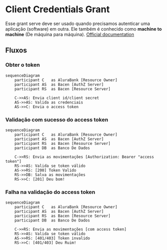 # Client Credentials Grant

Esse grant serve deve ser usado quando precisamos autenticar uma aplicação (software) em outra.
Ele também é conhecido como **machine to machine** (De máquina para máquina).
[Official documentation](https://oauth.net/2/grant-types/client-credentials/)

## Fluxos

### Obter o token

```mermaid
sequenceDiagram
    participant C   as AluraBank [Resource Owner]
    participant AS  as Bacen [AuthZ Server]
    participant RS  as Bacen [Resource Server]

    C->>AS: Envia client id/client secret
    AS->>AS: Valida as credenciais
    AS->>C: Envia o access token
```

### Validação com sucesso do access token 
```mermaid
sequenceDiagram
    participant C   as AluraBank [Resource Owner]
    participant AS  as Bacen [AuthZ Server]
    participant RS  as Bacen [Resource Server]
    participant DB  as Banco De Dados

    C->>RS: Envia as movimentações [Authorization: Bearer "access token"]
    RS->>AS: Valida se token válido
    AS->>RS: [200] Token Valido
    RS->>DB: Salva as movimentações
    RS->>C: [201] Deu bom!
```


### Falha na validação do access token
```mermaid
sequenceDiagram
    participant C   as AluraBank [Resource Owner]
    participant AS  as Bacen [AuthZ Server]
    participant RS  as Bacen [Resource Server]
    participant DB  as Banco De Dados

    C->>RS: Envia as movimentações [com access token]
    RS->>AS: Valida se token válido
    AS->>RS: [401/403] Token invalido
    RS->>C: [401/403] Deu Ruim!
```

